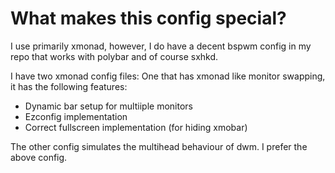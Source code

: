 # What makes this config special?
I use primarily xmonad, however, I do have a decent bspwm config in my repo that works with polybar and of course sxhkd.

I have two xmonad config files:
One that has xmonad like monitor swapping, it has the following features:
- Dynamic bar setup for multiiple monitors
- Ezconfig implementation
- Correct fullscreen implementation (for hiding xmobar)

The other config simulates the multihead behaviour of dwm. I prefer the above config.
